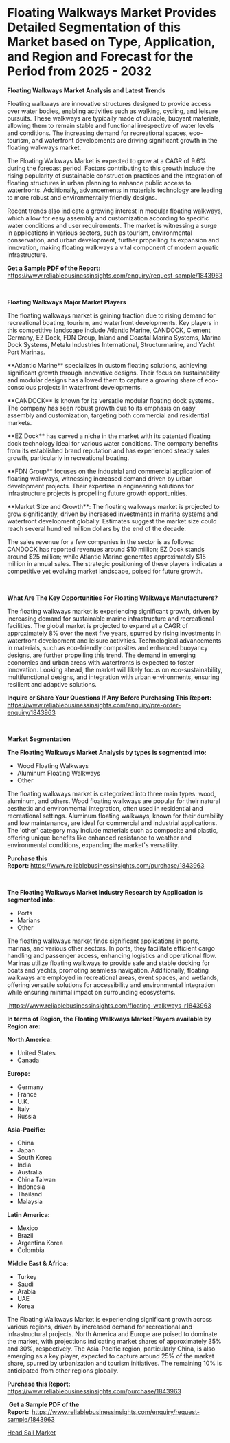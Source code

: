 <p><h1>Floating Walkways Market Provides Detailed Segmentation of this Market based on Type, Application, and Region and Forecast for the Period from 2025 - 2032</h1></p><p><strong>Floating Walkways Market Analysis and Latest Trends</strong></p>
<p><p>Floating walkways are innovative structures designed to provide access over water bodies, enabling activities such as walking, cycling, and leisure pursuits. These walkways are typically made of durable, buoyant materials, allowing them to remain stable and functional irrespective of water levels and conditions. The increasing demand for recreational spaces, eco-tourism, and waterfront developments are driving significant growth in the floating walkways market.</p><p>The Floating Walkways Market is expected to grow at a CAGR of 9.6% during the forecast period. Factors contributing to this growth include the rising popularity of sustainable construction practices and the integration of floating structures in urban planning to enhance public access to waterfronts. Additionally, advancements in materials technology are leading to more robust and environmentally friendly designs. </p><p>Recent trends also indicate a growing interest in modular floating walkways, which allow for easy assembly and customization according to specific water conditions and user requirements. The market is witnessing a surge in applications in various sectors, such as tourism, environmental conservation, and urban development, further propelling its expansion and innovation, making floating walkways a vital component of modern aquatic infrastructure.</p></p>
<p><strong>Get a Sample PDF of the Report:&nbsp;</strong> <a href="https://www.reliablebusinessinsights.com/enquiry/request-sample/1843963?utm_campaign=2142&utm_medium=2&utm_source=Github&utm_content=ia&utm_term=18022025&utm_id=floating-walkways">https://www.reliablebusinessinsights.com/enquiry/request-sample/1843963</a></p>
<p>&nbsp;</p>
<p><strong>Floating Walkways Major Market Players</strong></p>
<p><p>The floating walkways market is gaining traction due to rising demand for recreational boating, tourism, and waterfront developments. Key players in this competitive landscape include Atlantic Marine, CANDOCK, Clement Germany, EZ Dock, FDN Group, Inland and Coastal Marina Systems, Marina Dock Systems, Metalu Industries International, Structurmarine, and Yacht Port Marinas.</p><p>**Atlantic Marine** specializes in custom floating solutions, achieving significant growth through innovative designs. Their focus on sustainability and modular designs has allowed them to capture a growing share of eco-conscious projects in waterfront developments. </p><p>**CANDOCK** is known for its versatile modular floating dock systems. The company has seen robust growth due to its emphasis on easy assembly and customization, targeting both commercial and residential markets. </p><p>**EZ Dock** has carved a niche in the market with its patented floating dock technology ideal for various water conditions. The company benefits from its established brand reputation and has experienced steady sales growth, particularly in recreational boating.</p><p>**FDN Group** focuses on the industrial and commercial application of floating walkways, witnessing increased demand driven by urban development projects. Their expertise in engineering solutions for infrastructure projects is propelling future growth opportunities.</p><p>**Market Size and Growth**: The floating walkways market is projected to grow significantly, driven by increased investments in marina systems and waterfront development globally. Estimates suggest the market size could reach several hundred million dollars by the end of the decade.</p><p>The sales revenue for a few companies in the sector is as follows: CANDOCK has reported revenues around $10 million; EZ Dock stands around $25 million; while Atlantic Marine generates approximately $15 million in annual sales. The strategic positioning of these players indicates a competitive yet evolving market landscape, poised for future growth.</p></p>
<p>&nbsp;</p>
<p><strong>What Are The Key Opportunities For Floating Walkways Manufacturers?</strong></p>
<p><p>The floating walkways market is experiencing significant growth, driven by increasing demand for sustainable marine infrastructure and recreational facilities. The global market is projected to expand at a CAGR of approximately 8% over the next five years, spurred by rising investments in waterfront development and leisure activities. Technological advancements in materials, such as eco-friendly composites and enhanced buoyancy designs, are further propelling this trend. The demand in emerging economies and urban areas with waterfronts is expected to foster innovation. Looking ahead, the market will likely focus on eco-sustainability, multifunctional designs, and integration with urban environments, ensuring resilient and adaptive solutions.</p></p>
<p><strong>Inquire or Share Your Questions If Any Before Purchasing This Report:</strong> <a href="https://www.reliablebusinessinsights.com/enquiry/pre-order-enquiry/1843963?utm_campaign=2142&utm_medium=2&utm_source=Github&utm_content=ia&utm_term=18022025&utm_id=floating-walkways">https://www.reliablebusinessinsights.com/enquiry/pre-order-enquiry/1843963</a></p>
<p>&nbsp;</p>
<p><strong>Market Segmentation</strong></p>
<p><strong>The Floating Walkways Market Analysis by types is segmented into:</strong></p>
<p><ul><li>Wood Floating Walkways</li><li>Aluminum Floating Walkways</li><li>Other</li></ul></p>
<p><p>The floating walkways market is categorized into three main types: wood, aluminum, and others. Wood floating walkways are popular for their natural aesthetic and environmental integration, often used in residential and recreational settings. Aluminum floating walkways, known for their durability and low maintenance, are ideal for commercial and industrial applications. The 'other' category may include materials such as composite and plastic, offering unique benefits like enhanced resistance to weather and environmental conditions, expanding the market's versatility.</p></p>
<p><strong>Purchase this Report:&nbsp;</strong><a href="https://www.reliablebusinessinsights.com/purchase/1843963?utm_campaign=2142&utm_medium=2&utm_source=Github&utm_content=ia&utm_term=18022025&utm_id=floating-walkways">https://www.reliablebusinessinsights.com/purchase/1843963</a></p>
<p>&nbsp;</p>
<p><strong>The Floating Walkways Market Industry Research by Application is segmented into:</strong></p>
<p><ul><li>Ports</li><li>Marians</li><li>Other</li></ul></p>
<p><p>The floating walkways market finds significant applications in ports, marinas, and various other sectors. In ports, they facilitate efficient cargo handling and passenger access, enhancing logistics and operational flow. Marinas utilize floating walkways to provide safe and stable docking for boats and yachts, promoting seamless navigation. Additionally, floating walkways are employed in recreational areas, event spaces, and wetlands, offering versatile solutions for accessibility and environmental integration while ensuring minimal impact on surrounding ecosystems.</p></p>
<p><a href="https://www.reliablebusinessinsights.com/floating-walkways-r1843963?utm_campaign=2142&utm_medium=2&utm_source=Github&utm_content=ia&utm_term=18022025&utm_id=floating-walkways">&nbsp;https://www.reliablebusinessinsights.com/floating-walkways-r1843963</a></p>
<p><strong>In terms of Region, the Floating Walkways Market Players available by Region are:</strong></p>
<p>
    <p> <strong> North America: </strong>
        <ul>
            <li>United States</li>
            <li>Canada</li>
        </ul>
        </p> 
    <p> <strong> Europe: </strong>
        <ul>
            <li>Germany</li>
            <li>France</li>
            <li>U.K.</li>
            <li>Italy</li>
            <li>Russia</li>
        </ul>
        </p> 
    <p> <strong> Asia-Pacific: </strong>
        <ul>
            <li>China</li>
            <li>Japan</li>
            <li>South Korea</li>
            <li>India</li>
            <li>Australia</li>
            <li>China Taiwan</li>
            <li>Indonesia</li>
            <li>Thailand</li>
            <li>Malaysia</li>
        </ul>
        </p> 
    <p> <strong> Latin America: </strong>
        <ul>
            <li>Mexico</li>
            <li>Brazil</li>
            <li>Argentina Korea</li>
            <li>Colombia</li>
        </ul>
        </p> 
    <p> <strong> Middle East & Africa: </strong>
        <ul>
            <li>Turkey</li>
            <li>Saudi</li>
            <li>Arabia</li>
            <li>UAE</li>
            <li>Korea</li>
        </ul>
    </p>
    </p>
<p><p>The Floating Walkways Market is experiencing significant growth across various regions, driven by increased demand for recreational and infrastructural projects. North America and Europe are poised to dominate the market, with projections indicating market shares of approximately 35% and 30%, respectively. The Asia-Pacific region, particularly China, is also emerging as a key player, expected to capture around 25% of the market share, spurred by urbanization and tourism initiatives. The remaining 10% is anticipated from other regions globally.</p></p>
<p><strong>Purchase this Report: </strong><a href="https://www.reliablebusinessinsights.com/purchase/1843963?utm_campaign=2142&utm_medium=2&utm_source=Github&utm_content=ia&utm_term=18022025&utm_id=floating-walkways">https://www.reliablebusinessinsights.com/purchase/1843963</a></p>
<p>&nbsp;<strong>Get a Sample PDF of the Report:&nbsp;&nbsp;</strong><a href="https://www.reliablebusinessinsights.com/enquiry/request-sample/1843963?utm_campaign=2142&utm_medium=2&utm_source=Github&utm_content=ia&utm_term=18022025&utm_id=floating-walkways">https://www.reliablebusinessinsights.com/enquiry/request-sample/1843963</a></p>
<p><strong></strong></p>
<p><p><a href="https://github.com/FosterFahey91/Market-Research-Report-List-1/blob/main/head-sail-market.md?utm_campaign=2142&utm_medium=2&utm_source=Github&utm_content=ia&utm_term=18022025&utm_id=floating-walkways">Head Sail Market</a></p></p>